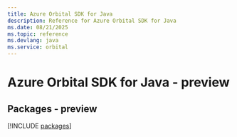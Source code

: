 ```yaml
---
title: Azure Orbital SDK for Java
description: Reference for Azure Orbital SDK for Java
ms.date: 08/21/2025
ms.topic: reference
ms.devlang: java
ms.service: orbital
---
```

# Azure Orbital SDK for Java - preview
## Packages - preview
[!INCLUDE [packages](orbital-index.md)]